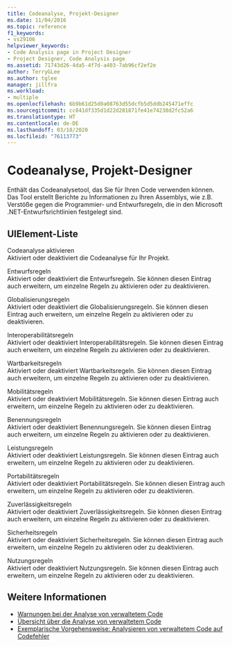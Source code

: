 ```yaml
---
title: Codeanalyse, Projekt-Designer
ms.date: 11/04/2016
ms.topic: reference
f1_keywords:
- vs29106
helpviewer_keywords:
- Code Analysis page in Project Designer
- Project Designer, Code Analysis page
ms.assetid: 71743d26-4da5-4f7d-a403-7ab96cf2ef2e
author: TerryGLee
ms.author: tglee
manager: jillfra
ms.workload:
- multiple
ms.openlocfilehash: 6b9b61d25d0a08763d55dcfb5d5ddb245471effc
ms.sourcegitcommit: cc841df335d1d22d281871fe41e74238d2fc52a6
ms.translationtype: HT
ms.contentlocale: de-DE
ms.lasthandoff: 03/18/2020
ms.locfileid: "76113773"
---
```

# <a name="code-analysis-project-designer"></a>Codeanalyse, Projekt-Designer

Enthält das Codeanalysetool, das Sie für Ihren Code verwenden können. Das Tool erstellt Berichte zu Informationen zu Ihren Assemblys, wie z.B. Verstöße gegen die Programmier- und Entwurfsregeln, die in den Microsoft .NET-Entwurfsrichtlinien festgelegt sind.

## <a name="uielement-list"></a>UIElement-Liste

Codeanalyse aktivieren\
Aktiviert oder deaktiviert die Codeanalyse für Ihr Projekt.

Entwurfsregeln\
Aktiviert oder deaktiviert die Entwurfsregeln. Sie können diesen Eintrag auch erweitern, um einzelne Regeln zu aktivieren oder zu deaktivieren.

Globalisierungsregeln\
Aktiviert oder deaktiviert die Globalisierungsregeln. Sie können diesen Eintrag auch erweitern, um einzelne Regeln zu aktivieren oder zu deaktivieren.

Interoperabilitätsregeln\
Aktiviert oder deaktiviert Interoperabilitätsregeln. Sie können diesen Eintrag auch erweitern, um einzelne Regeln zu aktivieren oder zu deaktivieren.

Wartbarkeitsregeln\
Aktiviert oder deaktiviert Wartbarkeitsregeln. Sie können diesen Eintrag auch erweitern, um einzelne Regeln zu aktivieren oder zu deaktivieren.

Mobilitätsregeln\
Aktiviert oder deaktiviert Mobilitätsregeln. Sie können diesen Eintrag auch erweitern, um einzelne Regeln zu aktivieren oder zu deaktivieren.

Benennungsregeln\
Aktiviert oder deaktiviert Benennungsregeln. Sie können diesen Eintrag auch erweitern, um einzelne Regeln zu aktivieren oder zu deaktivieren.

Leistungsregeln\
Aktiviert oder deaktiviert Leistungsregeln. Sie können diesen Eintrag auch erweitern, um einzelne Regeln zu aktivieren oder zu deaktivieren.

Portabilitätsregeln\
Aktiviert oder deaktiviert Portabilitätsregeln. Sie können diesen Eintrag auch erweitern, um einzelne Regeln zu aktivieren oder zu deaktivieren.

Zuverlässigkeitsregeln\
Aktiviert oder deaktiviert Zuverlässigkeitsregeln. Sie können diesen Eintrag auch erweitern, um einzelne Regeln zu aktivieren oder zu deaktivieren.

Sicherheitsregeln\
Aktiviert oder deaktiviert Sicherheitsregeln. Sie können diesen Eintrag auch erweitern, um einzelne Regeln zu aktivieren oder zu deaktivieren.

Nutzungsregeln\
Aktiviert oder deaktiviert Nutzungsregeln. Sie können diesen Eintrag auch erweitern, um einzelne Regeln zu aktivieren oder zu deaktivieren.

## <a name="see-also"></a>Weitere Informationen

- [Warnungen bei der Analyse von verwaltetem Code](../../code-quality/code-analysis-for-managed-code-warnings.md)
- [Übersicht über die Analyse von verwaltetem Code](../../code-quality/code-analysis-for-managed-code-overview.md)
- [Exemplarische Vorgehensweise: Analysieren von verwaltetem Code auf Codefehler](../../code-quality/walkthrough-analyzing-managed-code-for-code-defects.md)
